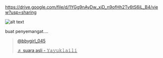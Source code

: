 <!-- link wireframe -->

https://drive.google.com/file/d/1YGg9nAyDw_xiD_n9ofHh2Tv6tS6iL_B4/view?usp=sharing

<!-- link untuk erd -->

![alt text](https://github.com/refitrihidayatullah/sirca-o2/blob/main/wireframe.png?raw=true)



buat penyemangat....  


<blockquote class="tiktok-embed" cite="https://www.tiktok.com/@bbygirl_045/video/7162450524887928091" data-video-id="7162450524887928091" style="max-width: 605px;min-width: 325px;" > <section> <a target="_blank" title="@bbygirl_045" href="https://www.tiktok.com/@bbygirl_045?refer=embed">@bbygirl_045</a> <p></p> <a target="_blank" title="♬ suara asli  - 𝚈𝚊𝚢𝚞𝚔𝚕𝚊𝚒𝚕𝚒" href="https://www.tiktok.com/music/suara-asli-𝚈𝚊𝚢𝚞𝚔𝚕𝚊𝚒𝚕𝚒-7162450543389690650?refer=embed">♬ suara asli  - 𝚈𝚊𝚢𝚞𝚔𝚕𝚊𝚒𝚕𝚒</a> </section> </blockquote> <script async src="https://www.tiktok.com/embed.js"></script>


